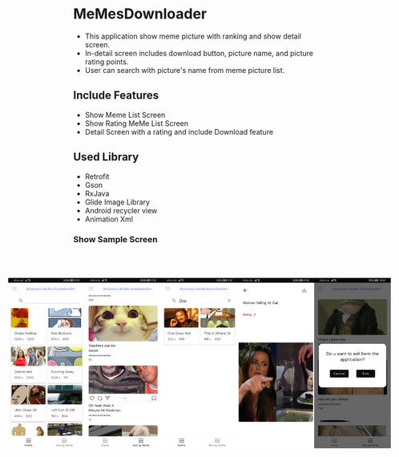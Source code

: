 # MeMesDownloader
+ This application show meme picture with ranking and show detail screen.
+ In-detail screen includes download button, picture name, and picture rating points.
+ User can search with picture's name from meme picture list.


## Include Features
- Show Meme List Screen
- Show Rating MeMe List Screen 
- Detail Screen with a rating and include Download feature 

## Used Library 
+ Retrofit
+ Gson
+ RxJava
+ Glide Image Library
+ Android recycler view
+ Animation Xml

### Show Sample Screen 
<div style="display: flex; justify-content: center; padding: 50px; ">
<img src="https://github.com/ShineThyuZan/MeMesDownloader/blob/main/app/src/main/res/drawable-xxxhdpi/home.jpg" alt="Home Screenshot" width="170" height="340">
<img src="https://github.com/ShineThyuZan/MeMesDownloader/blob/main/app/src/main/res/drawable-xxxhdpi/rating_list.jpg" alt="Rating List Screenshot" width="170" height="340">
<img src="https://github.com/ShineThyuZan/MeMesDownloader/blob/main/app/src/main/res/drawable-xxxhdpi/search_result.jpg" alt="Search Result Screenshot" width="170" height="340">
<img src="https://github.com/ShineThyuZan/MeMesDownloader/blob/main/app/src/main/res/drawable-xxxhdpi/detail.jpg" alt="Detail Screenshot" width="170" height="340">
<img src="https://github.com/ShineThyuZan/MeMesDownloader/blob/main/app/src/main/res/drawable-xxxhdpi/exit.jpg" alt="Exit Dialog Screenshot" width="170" height="340">
</div>


